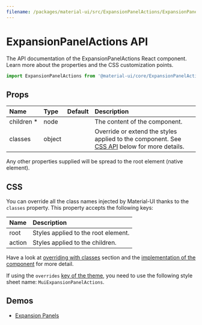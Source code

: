 ```yaml
---
filename: /packages/material-ui/src/ExpansionPanelActions/ExpansionPanelActions.js
---
```


<!--- This documentation is automatically generated, do not try to edit it. -->

# ExpansionPanelActions API

<p class="description">The API documentation of the ExpansionPanelActions React component. Learn more about the properties and the CSS customization points.</p>

```js
import ExpansionPanelActions from '@material-ui/core/ExpansionPanelActions';
```



## Props

| Name | Type | Default | Description |
|:-----|:-----|:--------|:------------|
| <span class="prop-name required">children *</span> | <span class="prop-type">node</span> |   | The content of the component. |
| <span class="prop-name">classes</span> | <span class="prop-type">object</span> |   | Override or extend the styles applied to the component. See [CSS API](#css-api) below for more details. |

Any other properties supplied will be spread to the root element (native element).

## CSS

You can override all the class names injected by Material-UI thanks to the `classes` property.
This property accepts the following keys:


| Name | Description |
|:-----|:------------|
| <span class="prop-name">root</span> | Styles applied to the root element.
| <span class="prop-name">action</span> | Styles applied to the children.

Have a look at [overriding with classes](/customization/overrides/#overriding-with-classes) section
and the [implementation of the component](https://github.com/mui-org/material-ui/blob/master/packages/material-ui/src/ExpansionPanelActions/ExpansionPanelActions.js)
for more detail.

If using the `overrides` [key of the theme](/customization/themes/#css),
you need to use the following style sheet name: `MuiExpansionPanelActions`.

## Demos

- [Expansion Panels](/demos/expansion-panels/)

